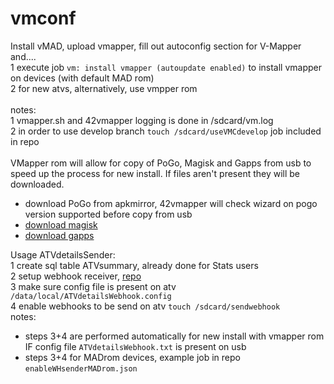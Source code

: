 
# vmconf

Install vMAD, upload vmapper, fill out autoconfig section for V-Mapper and....<BR>
1 execute job ``vm: install vmapper (autoupdate enabled)`` to install vmapper on devices (with default MAD rom)<BR>
2 for new atvs, alternatively, use vmpper rom <BR> 
<BR>
notes:<BR>
1 vmapper.sh and 42vmapper logging is done in /sdcard/vm.log<BR>
2 in order to use develop branch ``touch /sdcard/useVMCdevelop`` job included in repo<BR> 
<BR>
VMapper rom will allow for copy of PoGo, Magisk and Gapps from usb to speed up the process for new install. If files aren't present they will be downloaded.<BR>
- download PoGo from apkmirror, 42vmapper will check wizard on pogo version supported before copy from usb<BR>
- [download magisk](https://github.com/Map-A-Droid/MAD-ATV/raw/master/Magisk-v20.3.zip)<BR>
- [download gapps](https://madatv.b-cdn.net/open_gapps-arm64-7.1-pico-20200715.zip)<BR>

Usage ATVdetailsSender:<BR>
1 create sql table ATVsummary, already done for Stats users<BR>
2 setup webhook receiver, [repo](https://github.com/dkmur/ATVdetailsWHreceiver)<BR>
3 make sure config file is present on atv `/data/local/ATVdetailsWebhook.config`<BR>
4 enable webhooks to be send on atv ``touch /sdcard/sendwebhook``<BR>
notes:
- steps 3+4 are performed automatically for new install with vmapper rom IF config file ``ATVdetailsWebhook.txt`` is present on usb<BR>
- steps 3+4 for MADrom devices, example job in repo ``enableWHsenderMADrom.json``<BR> 
